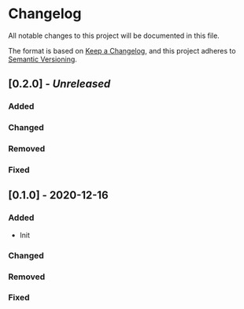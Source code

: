 # Changelog

All notable changes to this project will be documented in this file.

The format is based on [Keep a Changelog](https://keepachangelog.com/en/1.0.0/),
and this project adheres to [Semantic Versioning](https://semver.org/spec/v2.0.0.html).

## [0.2.0] - _Unreleased_

### Added

### Changed

### Removed

### Fixed

## [0.1.0] - 2020-12-16

### Added

- Init

### Changed

### Removed

### Fixed
